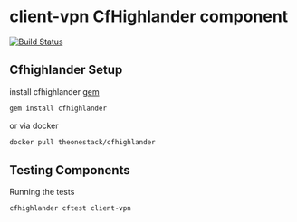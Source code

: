 # client-vpn CfHighlander component

[![Build Status](https://travis-ci.com/theonestack/hl-component-client-vpn.svg?branch=master)](https://travis-ci.com/theonestack/hl-component-client-vpn)

## Cfhighlander Setup

install cfhighlander [gem](https://github.com/theonestack/cfhighlander)

```bash
gem install cfhighlander
```

or via docker

```bash
docker pull theonestack/cfhighlander
```
## Testing Components

Running the tests

```bash
cfhighlander cftest client-vpn
```
